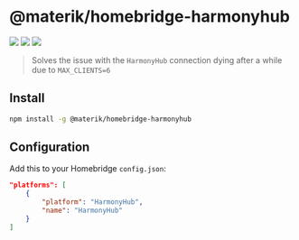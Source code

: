 # @materik/homebridge-harmonyhub

[![](https://img.shields.io/badge/contact-@thematerik-blue.svg?style=flat-square)](http://twitter.com/thematerik)
[![](https://img.shields.io/npm/v/@materik/homebridge-harmonyhub.svg?style=flat-square)](https://www.npmjs.com/package/@materik/homebridge-harmonyhub)
[![](https://img.shields.io/npm/dm/@materik/homebridge-harmonyhub.svg?style=flat-square)](https://www.npmjs.com/package/@materik/homebridge-harmonyhub)

> Solves the issue with the `HarmonyHub` connection dying after a while due to `MAX_CLIENTS=6`

## Install

```sh
npm install -g @materik/homebridge-harmonyhub
```

## Configuration

Add this to your Homebridge `config.json`:

```json
"platforms": [
    {
        "platform": "HarmonyHub",
        "name": "HarmonyHub"
    }
]
```

